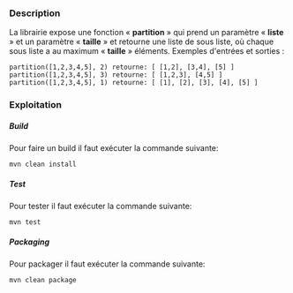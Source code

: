### Description
La librairie expose une fonction « **partition** » qui prend un paramètre « **liste** » et un paramètre « **taille** » et retourne une liste de sous liste, où chaque sous liste a au maximum « **taille** » éléments.
Exemples d'entrées et sorties :
```
partition([1,2,3,4,5], 2) retourne: [ [1,2], [3,4], [5] ]
partition([1,2,3,4,5], 3) retourne: [ [1,2,3], [4,5] ]
partition([1,2,3,4,5], 1) retourne: [ [1], [2], [3], [4], [5] ]
```
### Exploitation 

##### Build
Pour faire un build il faut exécuter la commande suivante:
```
mvn clean install
```
##### Test
Pour tester il faut exécuter la commande suivante:
```
mvn test
```

##### Packaging
Pour packager il faut exécuter la commande suivante:
```
mvn clean package
```
